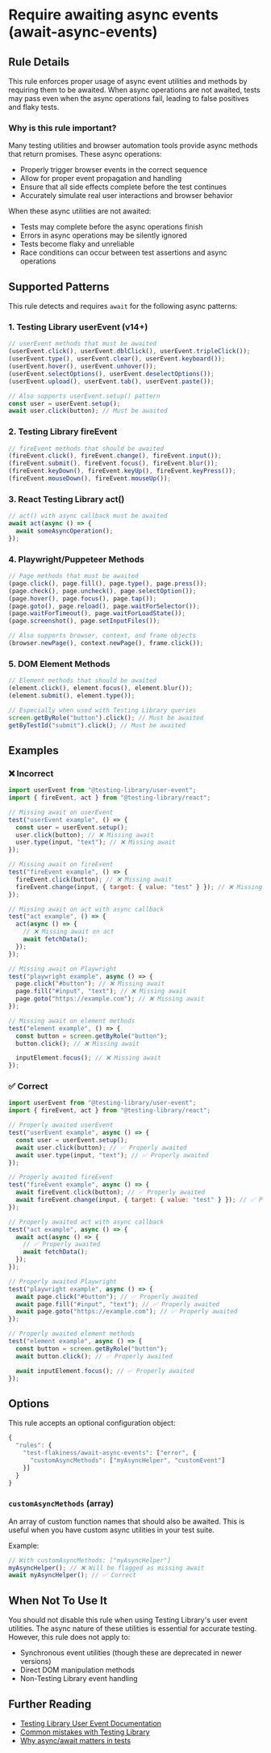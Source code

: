 # Require awaiting async events (await-async-events)

## Rule Details

This rule enforces proper usage of async event utilities and methods by requiring them to be awaited. When async operations are not awaited, tests may pass even when the async operations fail, leading to false positives and flaky tests.

### Why is this rule important?

Many testing utilities and browser automation tools provide async methods that return promises. These async operations:

- Properly trigger browser events in the correct sequence
- Allow for proper event propagation and handling
- Ensure that all side effects complete before the test continues
- Accurately simulate real user interactions and browser behavior

When these async utilities are not awaited:

- Tests may complete before the async operations finish
- Errors in async operations may be silently ignored
- Tests become flaky and unreliable
- Race conditions can occur between test assertions and async operations

## Supported Patterns

This rule detects and requires `await` for the following async patterns:

### 1. Testing Library userEvent (v14+)

```javascript
// userEvent methods that must be awaited
(userEvent.click(), userEvent.dblClick(), userEvent.tripleClick());
(userEvent.type(), userEvent.clear(), userEvent.keyboard());
(userEvent.hover(), userEvent.unhover());
(userEvent.selectOptions(), userEvent.deselectOptions());
(userEvent.upload(), userEvent.tab(), userEvent.paste());

// Also supports userEvent.setup() pattern
const user = userEvent.setup();
await user.click(button); // Must be awaited
```

### 2. Testing Library fireEvent

```javascript
// fireEvent methods that should be awaited
(fireEvent.click(), fireEvent.change(), fireEvent.input());
(fireEvent.submit(), fireEvent.focus(), fireEvent.blur());
(fireEvent.keyDown(), fireEvent.keyUp(), fireEvent.keyPress());
(fireEvent.mouseDown(), fireEvent.mouseUp());
```

### 3. React Testing Library act()

```javascript
// act() with async callback must be awaited
await act(async () => {
  await someAsyncOperation();
});
```

### 4. Playwright/Puppeteer Methods

```javascript
// Page methods that must be awaited
(page.click(), page.fill(), page.type(), page.press());
(page.check(), page.uncheck(), page.selectOption());
(page.hover(), page.focus(), page.tap());
(page.goto(), page.reload(), page.waitForSelector());
(page.waitForTimeout(), page.waitForLoadState());
(page.screenshot(), page.setInputFiles());

// Also supports browser, context, and frame objects
(browser.newPage(), context.newPage(), frame.click());
```

### 5. DOM Element Methods

```javascript
// Element methods that should be awaited
(element.click(), element.focus(), element.blur());
(element.submit(), element.type());

// Especially when used with Testing Library queries
screen.getByRole("button").click(); // Must be awaited
getByTestId("submit").click(); // Must be awaited
```

## Examples

### ❌ Incorrect

```javascript
import userEvent from "@testing-library/user-event";
import { fireEvent, act } from "@testing-library/react";

// Missing await on userEvent
test("userEvent example", () => {
  const user = userEvent.setup();
  user.click(button); // ❌ Missing await
  user.type(input, "text"); // ❌ Missing await
});

// Missing await on fireEvent
test("fireEvent example", () => {
  fireEvent.click(button); // ❌ Missing await
  fireEvent.change(input, { target: { value: "test" } }); // ❌ Missing await
});

// Missing await on act with async callback
test("act example", () => {
  act(async () => {
    // ❌ Missing await on act
    await fetchData();
  });
});

// Missing await on Playwright
test("playwright example", async () => {
  page.click("#button"); // ❌ Missing await
  page.fill("#input", "text"); // ❌ Missing await
  page.goto("https://example.com"); // ❌ Missing await
});

// Missing await on element methods
test("element example", () => {
  const button = screen.getByRole("button");
  button.click(); // ❌ Missing await

  inputElement.focus(); // ❌ Missing await
});
```

### ✅ Correct

```javascript
import userEvent from "@testing-library/user-event";
import { fireEvent, act } from "@testing-library/react";

// Properly awaited userEvent
test("userEvent example", async () => {
  const user = userEvent.setup();
  await user.click(button); // ✅ Properly awaited
  await user.type(input, "text"); // ✅ Properly awaited
});

// Properly awaited fireEvent
test("fireEvent example", async () => {
  await fireEvent.click(button); // ✅ Properly awaited
  await fireEvent.change(input, { target: { value: "test" } }); // ✅ Properly awaited
});

// Properly awaited act with async callback
test("act example", async () => {
  await act(async () => {
    // ✅ Properly awaited
    await fetchData();
  });
});

// Properly awaited Playwright
test("playwright example", async () => {
  await page.click("#button"); // ✅ Properly awaited
  await page.fill("#input", "text"); // ✅ Properly awaited
  await page.goto("https://example.com"); // ✅ Properly awaited
});

// Properly awaited element methods
test("element example", async () => {
  const button = screen.getByRole("button");
  await button.click(); // ✅ Properly awaited

  await inputElement.focus(); // ✅ Properly awaited
});
```

## Options

This rule accepts an optional configuration object:

```javascript
{
  "rules": {
    "test-flakiness/await-async-events": ["error", {
      "customAsyncMethods": ["myAsyncHelper", "customEvent"]
    }]
  }
}
```

### `customAsyncMethods` (array)

An array of custom function names that should also be awaited. This is useful when you have custom async utilities in your test suite.

Example:

```javascript
// With customAsyncMethods: ["myAsyncHelper"]
myAsyncHelper(); // ❌ Will be flagged as missing await
await myAsyncHelper(); // ✅ Correct
```

## When Not To Use It

You should not disable this rule when using Testing Library's user event utilities. The async nature of these utilities is essential for accurate testing. However, this rule does not apply to:

- Synchronous event utilities (though these are deprecated in newer versions)
- Direct DOM manipulation methods
- Non-Testing Library event handling

## Further Reading

- [Testing Library User Event Documentation](https://testing-library.com/docs/user-event/intro)
- [Common mistakes with Testing Library](https://kentcdodds.com/blog/common-mistakes-with-react-testing-library)
- [Why async/await matters in tests](https://testing-library.com/docs/dom-testing-library/api-async)
